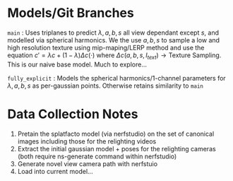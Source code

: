 
# Models/Git Branches

`main` : Uses triplanes to predict $\lambda, a, b, s$ all view dependant except $s$, and modelled via spherical harmonics. We the use $a,b,s$ to sample a low and high resolution texture using mip-maping/LERP method and use the equation $c' = \lambda c + (1-\lambda)\Delta c (\cdot)$ where $\Delta c(a,b,s,I_{text}) \rightarrow  \text{Texture Sampling}$. This is our naive base model. Much to explore...

`fully_explicit` : Models the spherical harmonics/1-channel parameters for $\lambda, a, b, s$ as per-gaussian points. Otherwise retains similarity to `main`

# Data Collection Notes

1. Pretain the splatfacto model (via nerfstudio) on the set of canonical images including those for the relighting videos
2. Extract the initial gaussian model + poses for the relighting cameras (both require ns-generate command within nerfstudio)
3. Generate novel view camera path with nerfstuio
4. Load into current model...



